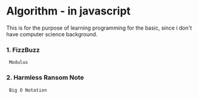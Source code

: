 # Algorithm - in javascript

This is for the purpose of learning programming for the basic, since i don't have computer science background.

### 1. FizzBuzz
     Modulus

### 2. Harmless Ransom Note
     Big O Notation 
